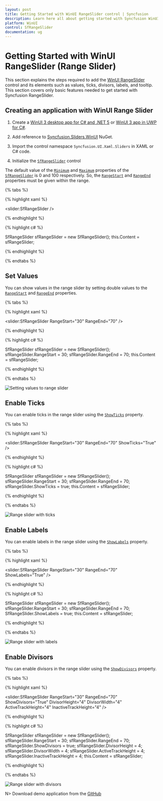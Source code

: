 ```yaml
---
layout: post
title: Getting Started with WinUI RangeSlider control | Syncfusion
description: Learn here all about getting started with Syncfusion WinUI RangeSlider(SfRangeSlider) control and more.
platform: WinUI
control: SfRangeSlider
documentation: ug
---
```


# Getting Started with WinUI RangeSlider (Range Slider)

This section explains the steps required to add the [WinUI RangeSlider](https://www.syncfusion.com/winui-controls/range-slider) control and its elements such as values, ticks, divisors, labels, and tooltip. This section covers only basic features needed to get started with Syncfusion RangeSlider.

## Creating an application with WinUI Range Slider

1. Create a [WinUI 3 desktop app for C# and .NET 5](https://docs.microsoft.com/en-us/windows/apps/winui/winui3/get-started-winui3-for-desktop) or [WinUI 3 app in UWP for C#](https://docs.microsoft.com/en-us/windows/apps/winui/winui3/get-started-winui3-for-uwp).

2. Add reference to [Syncfusion.Sliders.WinUI](https://www.nuget.org/packages/Syncfusion.Sliders.WinUI) NuGet.

3. Import the control namespace `Syncfusion.UI.Xaml.Sliders` in XAML or C# code.

4. Initialize the [`SfRangeSlider`](https://help.syncfusion.com/cr/winui/Syncfusion.UI.Xaml.Sliders.SfRangeSlider.html?tabs=tabid-1) control

The default value of the [`Minimum`](https://help.syncfusion.com/cr/winui/Syncfusion.UI.Xaml.Sliders.SliderBase.html#Syncfusion_UI_Xaml_Sliders_SliderBase_Minimum) and [`Maximum`](https://help.syncfusion.com/cr/winui/Syncfusion.UI.Xaml.Sliders.SliderBase.html#Syncfusion_UI_Xaml_Sliders_SliderBase_Maximum) properties of the [`SfRangeSlider`](https://help.syncfusion.com/cr/winui/Syncfusion.UI.Xaml.Sliders.SfRangeSlider.html?tabs=tabid-1) is 0 and 100 respectively. So, the [`RangeStart`](https://help.syncfusion.com/cr/winui/Syncfusion.UI.Xaml.Sliders.SfRangeSlider.html#Syncfusion_UI_Xaml_Sliders_SfRangeSlider_RangeStart) and [`RangeEnd`](https://help.syncfusion.com/cr/winui/Syncfusion.UI.Xaml.Sliders.SfRangeSlider.html#Syncfusion_UI_Xaml_Sliders_SfRangeSlider_RangeEnd) properties must be given within the range.

{% tabs %}

{% highlight xaml %}

<slider:SfRangeSlider />

{% endhighlight %}

{% highlight c# %}

SfRangeSlider sfRangeSlider = new SfRangeSlider();
this.Content = sfRangeSlider;

{% endhighlight %}

{% endtabs %}

## Set Values

You can show values in the range slider by setting double values to the [`RangeStart`](https://help.syncfusion.com/cr/winui/Syncfusion.UI.Xaml.Sliders.SfRangeSlider.html#Syncfusion_UI_Xaml_Sliders_SfRangeSlider_RangeStart) and [`RangeEnd`](https://help.syncfusion.com/cr/winui/Syncfusion.UI.Xaml.Sliders.SfRangeSlider.html#Syncfusion_UI_Xaml_Sliders_SfRangeSlider_RangeEnd) properties.

{% tabs %}

{% highlight xaml %}

<slider:SfRangeSlider RangeStart="30"
                      RangeEnd="70" />

{% endhighlight %}

{% highlight c# %}

SfRangeSlider sfRangeSlider = new SfRangeSlider();
sfRangeSlider.RangeStart = 30;
sfRangeSlider.RangeEnd = 70;
this.Content = sfRangeSlider;

{% endhighlight %}

{% endtabs %}

![Setting values to range slider](images/getting-started/slider-value.png)

## Enable Ticks

You can enable ticks in the range slider using the [`ShowTicks`](https://help.syncfusion.com/cr/winui/Syncfusion.UI.Xaml.Sliders.SliderBase.html#Syncfusion_UI_Xaml_Sliders_SliderBase_ShowTicks) property.

{% tabs %}

{% highlight xaml %}

<slider:SfRangeSlider RangeStart="30"
                      RangeEnd="70"
                      ShowTicks="True" />

{% endhighlight %}

{% highlight c# %}

SfRangeSlider sfRangeSlider = new SfRangeSlider();
sfRangeSlider.RangeStart = 30;
sfRangeSlider.RangeEnd = 70;
sfRangeSlider.ShowTicks = true;
this.Content = sfRangeSlider;

{% endhighlight %}

{% endtabs %}

![Range slider with ticks](images/getting-started/slider-ticks.png)

## Enable Labels

You can enable labels in the range slider using the [`ShowLabels`](https://help.syncfusion.com/cr/winui/Syncfusion.UI.Xaml.Sliders.SliderBase.html#Syncfusion_UI_Xaml_Sliders_SliderBase_ShowLabels) property.

{% tabs %}

{% highlight xaml %}

<slider:SfRangeSlider RangeStart="30"
                      RangeEnd="70"
                      ShowLabels="True" />

{% endhighlight %}

{% highlight c# %}

SfRangeSlider sfRangeSlider = new SfRangeSlider();
sfRangeSlider.RangeStart = 30;
sfRangeSlider.RangeEnd = 70;
SfRangeSlider.ShowLabels = true;
this.Content = sfRangeSlider;

{% endhighlight %}

{% endtabs %}

![Range slider with labels](images/getting-started/slider-labels.png)

## Enable Divisors

You can enable divisors in the range slider using the [`ShowDivisors`](https://help.syncfusion.com/cr/winui/Syncfusion.UI.Xaml.Sliders.SliderBase.html#Syncfusion_UI_Xaml_Sliders_SliderBase_ShowDivisors) property.

{% tabs %}

{% highlight xaml %}

<slider:SfRangeSlider RangeStart="30"
                      RangeEnd="70"
                      ShowDivisors="True"
                      DivisorHeight="4"
                      DivisorWidth="4"
                      ActiveTrackHeight="4"
                      InactiveTrackHeight="4" />

{% endhighlight %}

{% highlight c# %}

SfRangeSlider sfRangeSlider = new SfRangeSlider();
sfRangeSlider.RangeStart = 30;
sfRangeSlider.RangeEnd = 70;
sfRangeSlider.ShowDivisors = true;
sfRangeSlider.DivisorHeight = 4;
sfRangeSlider.DivisorWidth = 4;
sfRangeSlider.ActiveTrackHeight = 4;
sfRangeSlider.InactiveTrackHeight = 4;
this.Content = sfRangeSlider;

{% endhighlight %}

{% endtabs %}

![Range slider with divisors](images/getting-started/slider-divisors.png)

N> Download demo application from the [GitHub](https://github.com/SyncfusionExamples/WinUI_Sliders_Getting_Started/tree/main/RangeSliderGettingStartedDesktop)